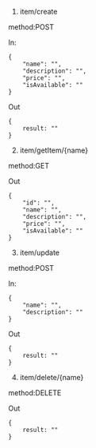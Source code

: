 

1. item/create

method:POST

In:
```json5
{
    "name": "",
    "description": "",
    "price": "", 
    "isAvailable": "" 
}
```
Out
```json5
{
    result: ""
}
```
2. item/getItem/{name}

method:GET


Out
```json5
{
    "id": "",
    "name": "",
    "description": "",
    "price": "", 
    "isAvailable": "" 
}
```


3. item/update

method:POST


In:
```json5
{
    "name": "",
    "description": ""
}
```

Out
```json5
{
    result: ""
}
```

4. item/delete/{name}

method:DELETE

Out
```json5
{
    result: ""
}
```
